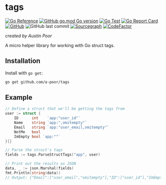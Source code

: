 # tags

[![Go Reference](https://pkg.go.dev/badge/github.com/a-poor/tags.svg)](https://pkg.go.dev/github.com/a-poor/tags)
[![GitHub go.mod Go version](https://img.shields.io/github/go-mod/go-version/a-poor/tags?style=flat-square)](https://pkg.go.dev/github.com/a-poor/tags)
[![Go Test](https://github.com/a-poor/tags/actions/workflows/go.yml/badge.svg)](https://github.com/a-poor/tags/actions/workflows/go.yml)
[![Go Report Card](https://goreportcard.com/badge/github.com/a-poor/tags)](https://goreportcard.com/report/github.com/a-poor/tags)
[![GitHub](https://img.shields.io/github/license/a-poor/tags?style=flat-square)](https://github.com/a-poor/tags/blob/main/LICENSE)
![GitHub last commit](https://img.shields.io/github/last-commit/a-poor/tags?style=flat-square)
[![Sourcegraph](https://sourcegraph.com/github.com/a-poor/tags/-/badge.svg)](https://sourcegraph.com/github.com/a-poor/tags?badge)
[![CodeFactor](https://www.codefactor.io/repository/github/a-poor/tags/badge/main)](https://www.codefactor.io/repository/github/a-poor/tags/overview/main)


_created by Austin Poor_

A micro helper library for working with Go struct tags.

## Installation

Install with `go get`:

```sh
go get github.com/a-poor/tags
```

## Example

```go
// Define a struct that we'll be getting the tags from
user := struct {
    ID      int    `app:"user_id"`
    Name    string `app:",omitempty"`
    Email   string `app:"user_email,omitempty"`
    NotMe   bool
    ImEmpty bool `app:""`
}{}

// Parse the struct's tags
fields := tags.ParseStructTags("app", user)

// Print out the results as JSON
data, _ := json.Marshal(fields)
fmt.Println(string(data))
// Output: {"Email":["user_email","omitempty"],"ID":["user_id"],"ImEmpty":[""],"Name":["","omitempty"]}
```


